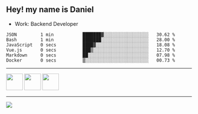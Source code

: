 ## Hey! my name is Daniel

- Work: Backend Developer

<!--START_SECTION:waka-->

```text
JSON         1 min           ███████▓░░░░░░░░░░░░░░░░░   30.62 %
Bash         1 min           ███████░░░░░░░░░░░░░░░░░░   28.00 %
JavaScript   0 secs          ████▓░░░░░░░░░░░░░░░░░░░░   18.08 %
Vue.js       0 secs          ███▒░░░░░░░░░░░░░░░░░░░░░   12.70 %
Markdown     0 secs          ██░░░░░░░░░░░░░░░░░░░░░░░   07.98 %
Docker       0 secs          ▒░░░░░░░░░░░░░░░░░░░░░░░░   00.73 %
```

<!--END_SECTION:waka-->
    

<hr>
<div>
    <img height="45" src="https://img.icons8.com/color/48/000000/nodejs.png"/>
    <img height="45" src="https://www.vectorlogo.zone/logos/golang/golang-ar21.svg">
    <img height="45" src="https://www.vectorlogo.zone/logos/nestjs/nestjs-icon.svg">
</div>
<hr>
<div>
    <a href="https://www.linkedin.com/in/daniel-lucas-bb7b82193/" target="_blank">
        <img src="https://img.shields.io/badge/LinkedIn-0077B5?style=for-the-badge&logo=linkedin&logoColor=white">
    </a>
</div>
